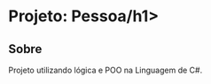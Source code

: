 <h1>Projeto: Pessoa/h1>

<h2>Sobre</h2> 
<p>Projeto utilizando lógica e POO na Linguagem de C#.</p>
